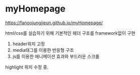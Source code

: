 # myHomepage
https://fanoojungjieun.github.io/myHomepage/

html/css를 실습하기 위해 기본적인 헤더 구조를 framework없이 구현   
1. header위치 고정   
2. media태그를 이용한 반응형 구조   
3. js를 이용한 애니메이션 효과와 부드러운 스크롤   

highlight 위치 수정 중. 
